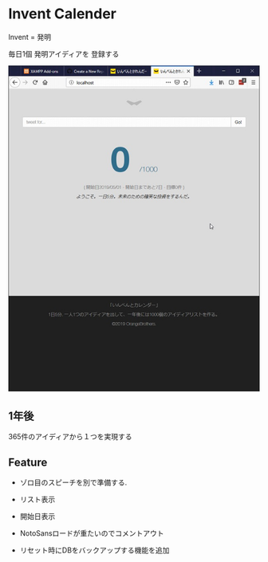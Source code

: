 # Invent Calender

Invent = 発明

毎日1個
発明アイディアを
登録する

![](demo/snapshot_v1.0.jpg)

## 1年後

365件のアイディアから１つを実現する


## Feature

- ゾロ目のスピーチを別で準備する.
- リスト表示
- 開始日表示
- NotoSansロードが重たいのでコメントアウト

- リセット時にDBをバックアップする機能を追加
